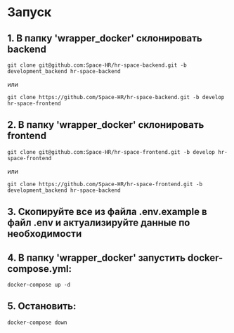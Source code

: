 # Запуск

## 1. В папку 'wrapper_docker' склонировать backend

```
git clone git@github.com:Space-HR/hr-space-backend.git -b development_backend hr-space-backend 
```
или
```
git clone https://github.com/Space-HR/hr-space-backend.git -b develop hr-space-frontend
```

## 2. В папку 'wrapper_docker' склонировать frontend

```
git clone git@github.com:Space-HR/hr-space-frontend.git -b develop hr-space-frontend
```
или
```
git clone https://github.com/Space-HR/hr-space-frontend.git -b development_backend hr-space-backend 
```

## 3.  Скопируйте все из файла .env.example в файл .env и актуализируйте данные по необходимости

## 4. В папку 'wrapper_docker' запустить docker-compose.yml:

```
docker-compose up -d
```

## 5. Остановить:

```
docker-compose down
```
